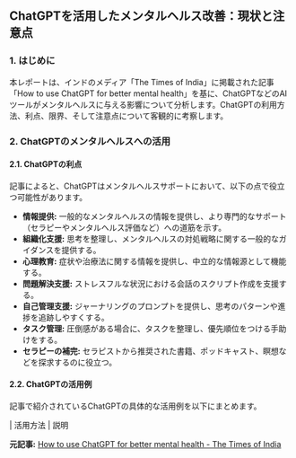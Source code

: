## ChatGPTを活用したメンタルヘルス改善：現状と注意点

### 1. はじめに

本レポートは、インドのメディア「The Times of India」に掲載された記事「How to use ChatGPT for better mental health」を基に、ChatGPTなどのAIツールがメンタルヘルスに与える影響について分析します。ChatGPTの利用方法、利点、限界、そして注意点について客観的に考察します。

### 2. ChatGPTのメンタルヘルスへの活用

#### 2.1. ChatGPTの利点

記事によると、ChatGPTはメンタルヘルスサポートにおいて、以下の点で役立つ可能性があります。

* **情報提供:** 一般的なメンタルヘルスの情報を提供し、より専門的なサポート（セラピーやメンタルヘルス評価など）への道筋を示す。
* **組織化支援:** 思考を整理し、メンタルヘルスの対処戦略に関する一般的なガイダンスを提供する。
* **心理教育:** 症状や治療法に関する情報を提供し、中立的な情報源として機能する。
* **問題解決支援:** ストレスフルな状況における会話のスクリプト作成を支援する。
* **自己管理支援:** ジャーナリングのプロンプトを提供し、思考のパターンや進捗を追跡しやすくする。
* **タスク管理:** 圧倒感がある場合に、タスクを整理し、優先順位をつける手助けをする。
* **セラピーの補完:** セラピストから推奨された書籍、ポッドキャスト、瞑想などを探求するのに役立つ。

#### 2.2. ChatGPTの活用例

記事で紹介されているChatGPTの具体的な活用例を以下にまとめます。

| 活用方法 | 説明 

**元記事:** [How to use ChatGPT for better mental health - The Times of India](https://timesofindia.indiatimes.com/life-style/health-&-fitness/health-news/how-to-use-chatgpt-for-better-mental-health/articleshow/119202228.cms)